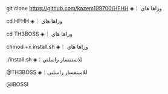 git clone https://github.com/kazem199700/HFHH
◈￤ وراها هاي

cd HFHH
◈￤ وراها هاي

cd TH3BOSS
◈￤ وراها هاي

chmod +x install.sh
◈￤ وراها هاي

./install.sh
◈￤للاستفسار راسلني

@TH3BOSS
◈￤للاستفسار راسلني

@lBOSSl
